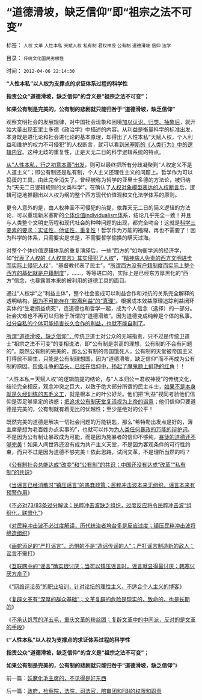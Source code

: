 # “道德滑坡，缺乏信仰”即“祖宗之法不可变”

标签： `人权` `文革` `人性本私` `天赋人权` `私有制` `君权神授` `公有制` `道德滑坡` `信仰` `法学` 

目录： `传统文化国民劣根性`

时间： `2012-04-06 22:14:30`

**“人性本私”以人权为支撑点的求证体系过程的科学性**

**指责公众“道德滑坡，缺乏信仰”的含义是“祖宗之法不可变”；**

**如果公有制是完美的，公有制的悲剧就只能归咎于“道德滑坡，缺乏信仰”**

观察文明社会的发展规律，对中国社会现象和困境[加以认识、归类、抽象后](../../../2009/4/1/面向对象抽象模型社会经济分析.md)，就开始大量出现亚里士多德《政治学》中描述的内容。从利益是衡量科学的标准出发，本身既是进化论和社会进化论的基本原理，却得出了人性本私“天赋人权，个人利益和维护的权力不可侵犯”的人权断言，就可以看到[米塞斯的《人类行为》中的逻辑内容](../../../2011/1/27/米塞斯《人类行为的经济学分析》的分析.md)。这种无歧的重复性，正是天无二日的科学逻辑系统的特点。

[从“人性本私，行之初意本善”出发](../../../2009/9/23/孟荀人之初善恶之争及“行之初意本善”.md)，则可以最终把所有分歧凝聚到“人权定义不是人道主义”；即公有制还是私有制，个人主义还理性主义的问题上。哲学作为可以捣蛋的工具，由此完全消失了。曾经被称为哲学的亚里士多德的方法论，被归纳为“天无二日逻辑规则的文类科学”。在确认了[人权对象模型表达的人权断言](../../../2009/10/31/人权经济学和人权对象模型.md)后，逻辑可逆地推翻出以人权为纲的整个西方现代价值观和文化法学体系的原则。

更令人意外的是，由人权神圣不可侵犯的前提，依靠天无二日的简义逻辑的方法论，可以重现新米塞斯的[个体价值individualism体](../../../2010/3/7/Individualism（个体价值）不宜混同个人主义.md)系，结论几乎完全一致！并且与人类整个文明史历程和现代社会的种种问题的出现，都完全吻合！这就是[科学三要素的要求：实证性，他证性，重复性](../../../2010/3/8/科学实证三要素兼容波普法证伪法则的科学“理论”.md)！哲学作为万能的襁糊，再也不需要了！因为科学的体系，只需要实是求是，不需要哲学偷换的瞒天过海。

对整个个体价值逻辑体系的重复演绎后，一些“西方的”如均衡学派的经济学，如“[代表了人权的《人权宣言》其实侵犯了人权](../../../2010/3/26/道德治国“上纲上线”和中庸之道“减纲下线”.md)”，“[精神病人免责的西方文明进步而实际上侵犯人权](../../../2010/3/26/“精神病（犯）免责”侵犯人权歪曲法理.md)”，“基督教代表了民主”，“[所谓西方没有户籍制度而实际上整个西方的基础就是户籍制度](../../../2010/3/6/为户籍制度正名，是民主启蒙的关键一环.md)”，……，等等进口的，实际上是已经东方厚黑化的“西方”信念，也暴露其本来的被利用的道德工具的面目。

通过“人权学”之“利益主体”，整个社会变成可以利益合作和对抗的关系完全解释的透明结构。[因为不可能存在“脱离利益”的“真理”](../../../2010/2/23/推介利益，不要推介哲学.md)。根据成本效益原理追踪利益闭环实体的“生老损益病死”，连道德也和哲学一起，成为个人信念（选择）的一部分。社会灾难也不再可以归咎于所谓的“道德滑坡”。因为道德变成纯粹是个体的私事。[过分自私的个体可能损害长久合作的利益，也就不能自利了](../../../2009/3/26/人性本私！无私与自私是同义词.md)。

[所谓“道德滑坡，缺乏信仰”，](../../../2011/11/24/缺乏信仰是公有制的丧钟.md)传统卫道士对公众的无端指责，只不过是传统卫道士“祖宗之法不可变”的变相说法，即“公有制是崇高的理想，公有制的不会有问题的”。既然公有制的完美的，那么公有制的帝国饿死人，公有制的天堂被帝国主义打得民不聊生，只能是公有制理想国，因为“道德滑坡，缺乏信仰”而不再成为公有制的原因。[阶级斗争的苗头，已经在信仰中，扬起了魔鬼额上鲜艳的红角](../../../2011/11/23/阶级斗争是公有制瓦解的社会表现.md)！！

“人性本私＝天赋人权”的逻辑前提的结论，与“人本归公＝君权神授”的传统文化，结论完全相反，观念冲突之巨大，以致于绝大部分所谓的民主斗士，[如果不是本身就是久经训练的五毛义工](../../../2012/4/4/谣言之令人讨厌，如同博客里的苍蝇.md)，就是根本上的叶公好龙。他们把“利益”视同考验他们信仰是否足够坚定的诱惑；[把追求公有制天堂复活视为上帝的诣意](../../../2011/10/31/基督教和马克思推崇的中世纪“没有剥削”.md)；他们信仰只要道德是完美的，公有制就有着无比的优越性；至少是绝对的公平！

既然完美的道德是解决一切社会问题的万能钥匙，那么“希特勒出发点是好的，薄主席是想为老百姓办点实事的”，也就可以作为[为人类任何暴政的万能的辩护词](../../../2009/5/5/万恶之源皆为善.md)。不是因为公有制让暴政成为可能，而是因为施暴者的信仰不够纯，[暴徒的道德还不够完美](../../../2008/6/3/道德啊，世间邪恶，均以汝为名！.md)！如果人间世界还没有成为共产主义天堂，不是因为客观条件的可行性约束，而只不过是因为道德不够完美！依此思路，试问文革，不是理所当然的吗？

《[公有制社会总能达成“改变”和“公有制”的共识；中国还没有达成“改革”“私有制”的共识](../../../2012/3/30/国产公知普遍愚昧，仅有“改变”的共识；.md)》

《[当谣言已经消散时“镇压谣言”的愚蠢政策；民粹冲击波本来无组织，谣言本来有预警作用](../../../2012/4/3/民粹冲击波本来无组织,孔庆东们的三面派神功.md)》

《[不必对73/83条过分解读；民粹冲击波缺乏组织，过度反应将令民粹冲击波“组织化，联盟化”](http://blog.sina.com.cn/s/blog_5563a64d0102e0jx.html)》

《[对民粹冲击波不必过度解读，历代统治者垮台多是反应过度；镇压民粹冲击波将缔造组织](../../../2012/4/3/对紧急状态法不必过分解读，法治不是信仰.md)》

《[画蛇添足的“严打谣言”，恐惧的不是“造谣传谣的人”；严打谣言制造新的敌人；谣言不需打](../../../2012/4/4/画蛇添足的“严打谣言”，恐惧的不是“造谣传谣的人”.md)》

《[互联网中的“谣言”确实很讨厌；当可以镇压谣言时，谣言就显得最讨厌；韩寒讨厌方舟子](../../../2012/4/4/互联网中的“谣言”很讨厌，韩寒眼中讨厌的方舟子；.md)》

《[“网络评论员”的职业培训，针对论坛的理性主义，不适合个人主义的博客](../../../2012/4/4/谣言之令人讨厌，如同博客里的苍蝇.md)》

《[复辟文革有“深厚的群众基础”；文革复辟的危险是现实的，致命的，也是长期的](../../../2012/4/6/文革复辟的危险是现实的，致命的，也是长期的.md)》

《[不承认饥荒的洋五毛，重庆文革的粉丝团；复辟文革中的中间派，反对的是文革的手段](../../../2012/4/6/妖魔化毛主席的，不见得是好东西.md)》

《**“人性本私”以人权为支撑点的求证体系过程的科学性**

**指责公众“道德滑坡，缺乏信仰”的含义是“祖宗之法不可变”；**

**如果公有制是完美的，公有制的悲剧就只能归咎于“道德滑坡，缺乏信仰”**》



前一篇：[妖魔化毛主席的，不见得是好东西](../../../2012/4/6/妖魔化毛主席的，不见得是好东西.md)

后一篇：[政府，检察院，法院，司法官，陪审团和FBI的权限和职责](../../../2012/4/6/政府，检察院，法院，司法官，陪审团和FBI的权限和职责.md)